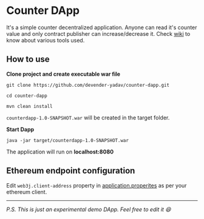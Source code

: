 # Counter DApp

It's a simple counter decentralized application. Anyone can read it's counter value and only contract publisher can increase/decrease it. Check [wiki](https://github.com/devender-yadav/counter-dapp/wiki) to know about various tools used. 

## How to use

**Clone project and create executable war file**

    git clone https://github.com/devender-yadav/counter-dapp.git
    
    cd counter-dapp
    
    mvn clean install
    
`counterdapp-1.0-SNAPSHOT.war` will be created in the target folder.

**Start Dapp**
    
    java -jar target/counterdapp-1.0-SNAPSHOT.war
    
  
 The application will run on **localhost:8080**
 
 
## Ethereum endpoint configuration

Edit `web3j.client-address` property in [application.properites](https://github.com/devender-yadav/counter-dapp/blob/master/src/main/resources/application.properties) as per your ethereum client.


-----------


_P.S. This is just an experimental demo DApp. Feel free to edit it :smile:_
